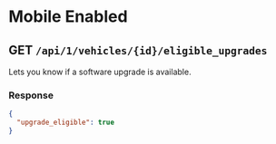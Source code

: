 # Mobile Enabled

## GET `/api/1/vehicles/{id}/eligible_upgrades`

Lets you know if a software upgrade is available.

### Response

```json
{
  "upgrade_eligible": true
}
```

